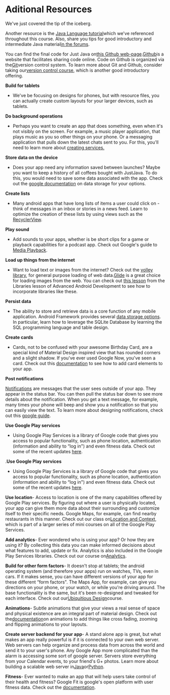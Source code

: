 # Aditional Resources

We've just covered the tip of the iceberg.

Another resource is the [Java Language tutorial](https://docs.oracle.com/javase/tutorial/)which we've referenced throughout this course. Also, share you tips for good introductory and intermediate Java material[in the forums](https://discussions.udacity.com/t/what-do-you-want-to-learn-more-about/24920).

You can find the final code for Just Java on[this Github web-page](https://github.com/udacity/Just-Java).[Github](https://github.com/)is a website that facilitates sharing code online. Code on Github is organized via the[Git](https://git-scm.com/)version control system. To learn more about Git and Github, consider taking our[version control course](https://www.udacity.com/course/how-to-use-git-and-github--ud775), which is another good introductory offering.

**Build for tablets**

* We've be focusing on designs for phones, but with resource files, you can actually create custom layouts for your larger devices, such as tablets.

**Do background operations**

* Perhaps you want to create an app that does something, even when it's not visibly on the screen. For example, a music player application, that plays music as you so other things on your phone. Or a messaging application that pulls down the latest chats sent to you. For this, you'll need to learn more about [creating services.](https://developer.android.com/training/run-background-service/create-service.html)

**Store data on the device**

* Does your app need any information saved between launches? Maybe you want to keep a history of all coffees bought with JustJava. To do this, you would need to save some data associated with the app. Check out the [google documentation](http://developer.android.com/guide/topics/data/data-storage.html) on data storage for your options.

**Create lists**

* Many android apps that have long lists of items a user could click on - think of messages in an inbox or stories in a news feed. Learn to optimize the creation of these lists by using views such as the [RecyclerView](https://developer.android.com/training/material/lists-cards.html#RecyclerView).

**Play sound**

* Add sounds to your apps, whether is be short clips for a game or playback capabilities for a podcast app. Check out Google's guide to [Media Playback](http://developer.android.com/guide/topics/media/mediaplayer.html).

**Load up things from the internet**

* Want to load text or images from the internet? Check out the [volley library](https://developer.android.com/training/volley/index.html), for general purpose loading of web data.[Glide](https://github.com/bumptech/glide) is a great choice for loading images from the web. You can check out [this lesson](https://classroom.udacity.com/courses/ud855/lessons/4025488663/concepts/43549085380923#) from the Libraries lesson of Advanced Android Development to see how to incorporate libraries like these.

**Persist data**

* The ability to store and retrieve data is a core function of any mobile application. Android Framework provides several [data storage options](https://developer.android.com/guide/topics/data/data-storage.html). In particular, learn how to leverage the SQLite Database by learning the SQL programming language and table design.

**Create cards**

* Cards, not to be confused with your awesome Birthday Card, are a special kind of Material Design inspired view that has rounded corners and a slight shadow. If you've ever used Google Now, you've seen a card. Check out this [documentation](https://developer.android.com/training/material/lists-cards.html#CardView) to see how to add card elements to your app.

**Post notifications**

[Notifications](http://developer.android.com/guide/topics/ui/notifiers/notifications.html) are messages that the user sees outside of your app. They appear in the status bar. You can then pull the status bar down to see more details about the notification. When you get a text message, for example, many times your phone will beep and show you a notification so that you can easily view the text. To learn more about designing notifications, check out this [google guide](http://developer.android.com/design/patterns/notifications.html).

**Use Google Play services**

* Using Google Play Services is a library of Google code that gives you access to popular functionality, such as phone location, authentication \(information and ability to “log in"\) and even fitness data. Check out some of the recent updates [here](https://www.youtube.com/playlist?list=PLOU2XLYxmsILXKTDNlQVnsgQlqRsGf1_e).

.**Use Google Play services**

* Using Google Play Services is a library of Google code that gives you access to popular functionality, such as phone location, authentication \(information and ability to “log in"\) and even fitness data. Check out some of the recent updates [here](https://www.youtube.com/playlist?list=PLOU2XLYxmsILXKTDNlQVnsgQlqRsGf1_e).

**Use location**- Access to location is one of the many capabilities offered by Google Play services. By figuring out where a user is physically located, your app can give them more data about their surrounding and customize itself to their specific needs. Google Maps, for example, can find nearby restaurants in this manner. Check out our class on[Location and Context](https://www.udacity.com/course/google-play-services-location-context--ud876-1), which is part of a larger series of mini courses on all of the Google Play Services.

**Add analytics**- Ever wondered who is using your app? Or how they are using it? By collecting this data you can make informed decisions about what features to add, update or fix. Analytics is also included in the Google Play Services libraries. Check out our course on[Analytics](https://www.udacity.com/course/google-play-services-analytics--ud876-2).

**Build for other form factors**- It doesn't stop at tablets; the android operating system \(and therefore your apps\) run on watches, TVs, even in cars. If it makes sense, you can have different versions of your app for these different “form factors". The Maps App, for example, can give you directions on your phone, or your watch, or while you're driving around. The base functionality is the same, but it's been re-designed and tweaked for each interface. Check out our[Ubiquitious Design](https://www.udacity.com/course/android-ubiquitous-computing--ud875)course.

**Animations**- Subtle animations that give your views a real sense of space and physical existence are an integral part of material design. Check out the[documentation](http://developer.android.com/training/animation/index.html)on animations to add things like cross fading, zooming and flipping animations to your layouts.

**Create server backend for your app**- A stand alone app is great, but what makes an app really powerful is if it is connected to your own web server. Web servers can help organize and process data from across the world and send it to your user's phone. Any Google App more complicated than the alarm is accessing some sort of google server. Servers store everything from your Calendar events, to your friend's G+ photos. Learn more about building a scalable web server in[Java](https://www.udacity.com/course/developing-scalable-apps-in-java--ud859)or[Python](https://www.udacity.com/course/developing-scalable-apps-in-python--ud858).

**Fitness**- Ever wanted to make an app that will help users take control of their health and fitness? Google Fit is google's open platform with user fitness data. Check out the [documentation](https://developers.google.com/fit/).

